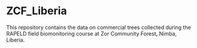 # ZCF_Liberia

This repository contains the data on commercial trees collected during the RAPELD field biomonitoring course at Zor Community Forest, Nimba, Liberia.
